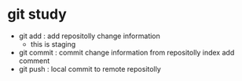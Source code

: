 # git study
- git add : add repositolly change information
  - this is staging
- git commit : commit change information from repositolly index add comment
- git push : local commit to remote repositolly
